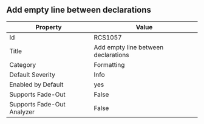 ## Add empty line between declarations

Property | Value
--- | --- 
Id | RCS1057
Title | Add empty line between declarations
Category | Formatting
Default Severity | Info
Enabled by Default | yes
Supports Fade-Out | False
Supports Fade-Out Analyzer | False
